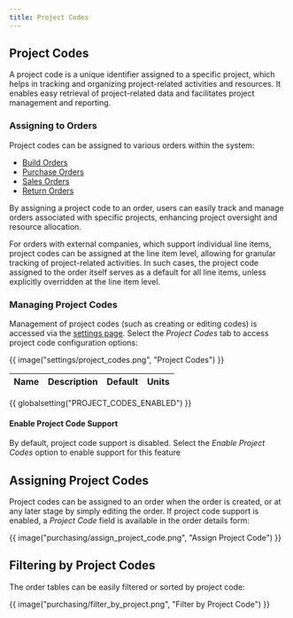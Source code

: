 ```yaml
---
title: Project Codes
---
```


## Project Codes

A project code is a unique identifier assigned to a specific  project, which helps in tracking and organizing project-related activities and resources. It enables easy retrieval of project-related data and facilitates project management and reporting.

### Assigning to Orders

Project codes can be assigned to various orders within the system:

- [Build Orders](../manufacturing/build.md)
- [Purchase Orders](../purchasing/purchase_order.md)
- [Sales Orders](../sales/sales_order.md)
- [Return Orders](../sales/return_order.md)

By assigning a project code to an order, users can easily track and manage orders associated with specific projects, enhancing project oversight and resource allocation.

For orders with external companies, which support individual line items, project codes can be assigned at the line item level, allowing for granular tracking of project-related activities. In such cases, the project code assigned to the order itself serves as a default for all line items, unless explicitly overridden at the line item level.

### Managing Project Codes

Management of project codes (such as creating or editing codes) is accessed via the [settings page](../settings/global.md). Select the *Project Codes* tab to access project code configuration options:

{{ image("settings/project_codes.png", "Project Codes") }}

| Name | Description | Default | Units |
| ---- | ----------- | ------- | ----- |
{{ globalsetting("PROJECT_CODES_ENABLED") }}

#### Enable Project Code Support

By default, project code support is disabled. Select the *Enable Project Codes* option to enable support for this feature

## Assigning Project Codes

Project codes can be assigned to an order when the order is created, or at any later stage by simply editing the order. If project code support is enabled, a *Project Code* field is available in the order details form:

{{ image("purchasing/assign_project_code.png", "Assign Project Code") }}

## Filtering by Project Codes

The order tables can be easily filtered or sorted by project code:

{{ image("purchasing/filter_by_project.png", "Filter by Project Code") }}
